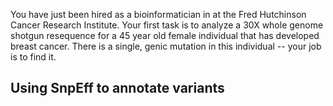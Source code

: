 You have just been hired as a bioinformatician in at the Fred Hutchinson Cancer Research Institute. Your first task is to analyze a 30X whole genome shotgun resequence for a 45 year old female individual that has developed breast cancer. There is a single, genic mutation in this individual -- your job is to find it. 

## Using SnpEff to annotate variants
